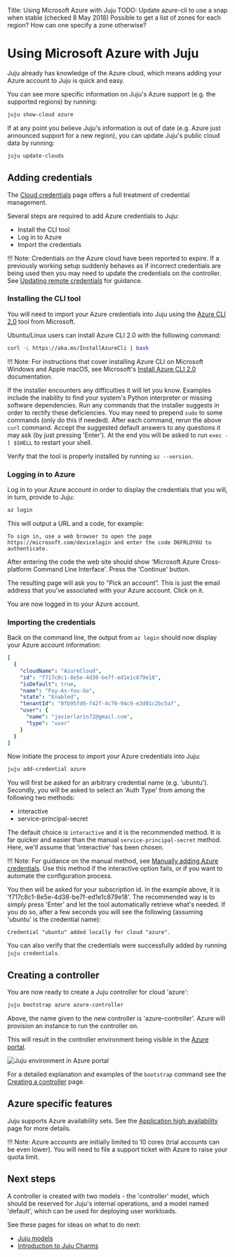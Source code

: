 Title: Using Microsoft Azure with Juju
TODO: Update azure-cli to use a snap when stable (checked 8 May 2018)
      Possible to get a list of zones for each region? How can one specify a zone otherwise?

# Using Microsoft Azure with Juju

Juju already has knowledge of the Azure cloud, which means adding your Azure
account to Juju is quick and easy.

You can see more specific information on Juju's Azure support (e.g. the
supported regions) by running:

```bash
juju show-cloud azure
```

If at any point you believe Juju's information is out of date (e.g. Azure just 
announced support for a new region), you can update Juju's public cloud data by
running:
  
```bash
juju update-clouds
```

## Adding credentials

The [Cloud credentials][credentials] page offers a full treatment of credential
management.

Several steps are required to add Azure credentials to Juju:

 - Install the CLI tool
 - Log in to Azure
 - Import the credentials

!!! Note:
    Credentials on the Azure cloud have been reported to expire. If a
    previously working setup suddenly behaves as if incorrect credentials are
    being used then you may need to update the credentials on the controller.
    See [Updating remote credentials][updating-remote-credentials] for
    guidance.

### Installing the CLI tool

You will need to import your Azure credentials into Juju using the
[Azure CLI 2.0][azurecli] tool from Microsoft.

Ubuntu/Linux users can install Azure CLI 2.0 with the following command:

```bash
curl -L https://aka.ms/InstallAzureCli | bash
```

!!! Note:
    For instructions that cover installing Azure CLI on Microsoft Windows and
    Apple macOS, see Microsoft's [Install Azure CLI 2.0][azuretwoinstall]
    documentation.

If the installer encounters any difficulties it will let you know. Examples
include the inability to find your system's Python interpreter or missing
software dependencies. Run any commands that the installer suggests in order to
rectify these deficiencies. You may need to prepend `sudo` to some commands
(only do this if needed). After each command, rerun the above `curl` command.
Accept the suggested default answers to any questions it may ask (by just
pressing 'Enter'). At the end you will be asked to run `exec -l $SHELL` to
restart your shell.

Verify that the tool is properly installed by running `az --version`.

### Logging in to Azure

Log in to your Azure account in order to display the credentials that you will,
in turn, provide to Juju:

```bash
az login
```

This will output a URL and a code, for example:

```no-highlight
To sign in, use a web browser to open the page https://microsoft.com/devicelogin and enter the code D6FRLOY6U to authenticate.
```

After entering the code the web site should show 'Microsoft Azure
Cross-platform Command Line Interface'. Press the 'Continue' button.

The resulting page will ask you to "Pick an account". This is just the email
address that you've associated with your Azure account. Click on it.

You are now logged in to your Azure account.

### Importing the credentials

Back on the command line, the output from `az login` should now display your
Azure account information: 

```yaml
[
  {
    "cloudName": "AzureCloud",
    "id": "f717c8c1-8e5e-4d38-be7f-ed1e1c879e18",
    "isDefault": true,
    "name": "Pay-As-You-Go",
    "state": "Enabled",
    "tenantId": "0fb95fd9-f42f-4c78-94c9-e3d01c2bc5af",
    "user": {
      "name": "javierlarin72@gmail.com",
      "type": "user"
    }
  }
]
```

Now initiate the process to import your Azure credentials into Juju:

```bash
juju add-credential azure
```

You will first be asked for an arbitrary credential name (e.g. 'ubuntu').
Secondly, you will be asked to select an 'Auth Type' from among the following
two methods:

- interactive
- service-principal-secret

The default choice is `interactive` and it is the recommended method. It is far
quicker and easier than the manual `service-principal-secret` method. Here,
we'll assume that 'interactive' has been chosen.

!!! Note:
    For guidance on the manual method, see
    [Manually adding Azure credentials][manually-adding-azure-credentials]. Use
    this method if the interactive option fails, or if you want to automate the
    configuration process.

You then will be asked for your subscription id. In the example above, it is
'f717c8c1-8e5e-4d38-be7f-ed1e1c879e18'. The recommended way is to simply press
'Enter' and let the tool automatically retrieve what's needed. If you do so,
after a few seconds you will see the following (assuming 'ubuntu' is the
credential name):

```no-highlight
Credential "ubuntu" added locally for cloud "azure".
```

You can also verify that the credentials were successfully added by running
`juju credentials`.

## Creating a controller

You are now ready to create a Juju controller for cloud 'azure':

```bash
juju bootstrap azure azure-controller
```

Above, the name given to the new controller is 'azure-controller'. Azure will
provision an instance to run the controller on.

This will result in the controller environment being visible in the
[Azure portal][azureportal].

![Juju environment in Azure portal](media/azure_portal-environment.png)

For a detailed explanation and examples of the `bootstrap` command see the
[Creating a controller][controllers-creating] page.

## Azure specific features

Juju supports Azure availability sets. See the
[Application high availability][azure-availability-sets] page for more
details.

!!! Note:
    Azure accounts are initially limited to 10 cores (trial accounts can be
    even lower). You will need to file a support ticket with Azure to raise
    your quota limit.

## Next steps

A controller is created with two models - the 'controller' model, which
should be reserved for Juju's internal operations, and a model named
'default', which can be used for deploying user workloads.

See these pages for ideas on what to do next:

 - [Juju models][models]
 - [Introduction to Juju Charms][charms]


<!-- LINKS -->

[updating-remote-credentials]: ./credentials.md#updating-remote-credentials
[azureportal]: http://portal.azure.com
[azurecli]: https://docs.microsoft.com/en-us/cli/azure/overview 
[azuretwoinstall]: https://docs.microsoft.com/en-us/cli/azure/install-azure-cli
[manually-adding-azure-credentials]: ./help-azure-advanced.md#manually-adding-azure-credentials
[azure-availability-sets]: ./charms-ha.md#azure-availability-sets
[controllers-creating]: ./controllers-creating.md
[models]: ./models.md
[charms]: ./charms.md
[credentials]: ./credentials.md
